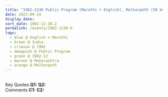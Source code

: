 ```yaml
---
title: "1982-1230 Public Program (Marathi + English), Malharpeth (50 kms SSE of Sātārā), Maharashtra, India"
date: 2023-09-24
display_date: 
sort_date: 1982-12-30.2
permalink: /events/1982-1230-b
tags:
  - blue @ English + Marathi
  - brown @ India
  - crimson @ 1982
  - deeppink @ Public Program
  - green @ 1982-12
  - maroon @ Maharashtra
  - orange @ Malharpeth
---
```


<br>

<wave-list>
  <list-title color="DarkSeaGreen" width="55">Key Quotes</list-title>
  <list-item color="BlanchedAlmond" width="280"><b>Q1:</b> <i></i></list-item>
  <list-item color="Lavender" width="280"><b>Q2:</b> <i></i></list-item>
</wave-list>

<br>

<wave-list>
  <list-title color="DarkSeaGreen" width="55">Comments</list-title>
  <list-item color="BlanchedAlmond" width="280"><b>C1:</b> <i></i></list-item>
  <list-item color="Lavender" width="280"><b>C2:</b> <i></i></list-item>
</wave-list>